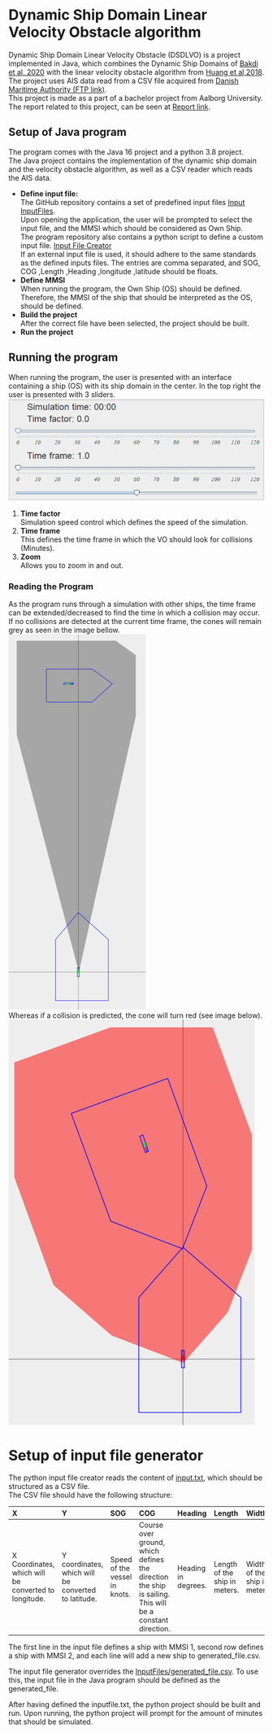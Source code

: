 # Dynamic Ship Domain Linear Velocity Obstacle algorithm
Dynamic Ship Domain Linear Velocity Obstacle (DSDLVO) is a project implemented in Java, which combines the Dynamic Ship Domains of [Bakdi et al, 2020](https://www.mdpi.com/2077-1312/8/1/5) with the linear velocity obstacle algorithm from [Huang et al,2018](https://www.sciencedirect.com/science/article/abs/pii/S0029801818300015). <br>
The project uses AIS data read from a CSV file acquired from [Danish Maritime Authority (FTP link)](ftp://ftp.ais.dk/ais_data/). <br>
This project is made as a part of a bachelor project from Aalborg University. The report related to this project, can be seen at [Report link](https://www.youtube.com/watch?v=dQw4w9WgXcQ).

## Setup of Java program
The program comes with the Java 16 project and a python 3.8 project.<br>
The Java project contains the implementation of the dynamic ship domain and the velocity obstacle algorithm, as well as a CSV reader which reads the AIS data.

* **Define input file:**<br>
  The GitHub repository contains a set of predefined input files [Input InputFiles](https://github.com/dkalaxdk/P6-Projekt/tree/master/InputFiles). <br>
  Upon opening the application, the user will be prompted to select the input file, and the MMSI which should be considered as Own Ship.<br>
  The program repository also contains a python script to define a custom input file. [Input File Creator](#setup-of-input-file-generator)<br>
  If an external input file is used, it should adhere to the same standards as the defined inputs files. The entries are comma separated, and SOG, COG ,Length ,Heading ,longitude ,latitude should be floats.
* **Define MMSI**<br>
  When running the program, the Own Ship (OS) should be defined. Therefore, the MMSI of the ship that should be interpreted as the OS, should be defined.
* **Build the project**<br>
  After the correct file have been selected, the project should be built. <br>
* **Run the project**



## Running the program
When running the program, the user is presented with an interface containing a ship (OS) with its ship domain in the center. In the top right the user is presented with 3 sliders.
![Program controls](readMeAssets/Controls.PNG)
1. **Time factor** <br> Simulation speed control which defines the speed of the simulation.
2. **Time frame** <br> This defines the time frame in which the VO should look for collisions (Minutes).
3. **Zoom** <br> Allows you to zoom in and out.

### Reading the Program
As the program runs through a simulation with other ships, the time frame can be extended/decreased to find the time in which a collision may occur. <br>
If no collisions are detected at the current time frame, the cones will remain grey as seen in the image bellow. <br>
![GreyCone](readMeAssets/crossing_no_collision.png) <br>
Whereas if a collision is predicted, the cone will turn red (see image below).<br>
![RedCone](readMeAssets/crossing_collision.png)



# Setup of input file generator

The python input file creator reads the content of [input.txt](https://github.com/dkalaxdk/P6-Projekt/blob/master/DataGenerator/input.txt), which should be structured as a CSV file. <br>
The CSV file should have the following structure: <br>

**X**|**Y**|**SOG**|**COG**|**Heading**|**Length**|**Width**
:-----|:-----|:-----|:-----|:-----|:-----|:-----
X Coordinates, which will be converted to longitude. |Y coordinates, which will be converted to latitude. |Speed of the vessel in knots.| Course over ground, which defines the direction the ship is sailing. This will be a constant direction. | Heading in degrees.| Length of the ship in meters. | Width of the ship in meters.<br>

The first line in the input file defines a ship with MMSI 1, second row defines a ship with MMSI 2, and each line will add a new ship to generated_file.csv. <br>

The input file generator overrides the [InputFiles/generated_file.csv](https://github.com/dkalaxdk/P6-Projekt/blob/master/InputFiles/generated_file.csv). To use this, the input file in the Java program should be defined as the generated_file. <br>

After having defined the inputfile.txt, the python project should be built and run. Upon running, the python project will prompt for the amount of minutes that should be simulated.

